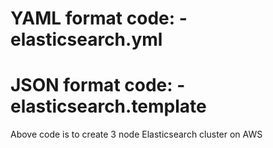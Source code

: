 # YAML format code: - elasticsearch.yml

# JSON format code: - elasticsearch.template

Above code is to create 3 node Elasticsearch cluster on AWS
